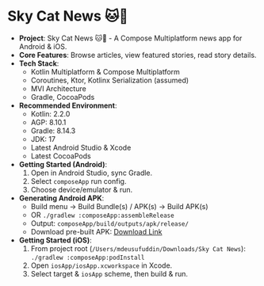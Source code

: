 # Sky Cat News 🐱📰

*   **Project**: Sky Cat News 🐱📰 - A Compose Multiplatform news app for Android & iOS.
*   **Core Features**: Browse articles, view featured stories, read story details.
*   **Tech Stack**:
    *   Kotlin Multiplatform & Compose Multiplatform
    *   Coroutines, Ktor, Kotlinx Serialization (assumed)
    *   MVI Architecture
    *   Gradle, CocoaPods
*   **Recommended Environment**:
    *   Kotlin: 2.2.0
    *   AGP: 8.10.1
    *   Gradle: 8.14.3
    *   JDK: 17
    *   Latest Android Studio & Xcode
    *   Latest CocoaPods
*   **Getting Started (Android)**:
    1.  Open in Android Studio, sync Gradle.
    2.  Select `composeApp` run config.
    3.  Choose device/emulator & run.
*   **Generating Android APK**:
    *   Build menu -> Build Bundle(s) / APK(s) -> Build APK(s)
    *   OR `./gradlew :composeApp:assembleRelease`
    *   Output: `composeApp/build/outputs/apk/release/`
    *   Download pre-built APK: [Download Link](https://drive.google.com/file/d/1zIU3EqxbhYgoRINMo4D0IIseTg-PlCod/view?usp=sharing)
*   **Getting Started (iOS)**:
    1.  From project root (`/Users/mdeusufuddin/Downloads/Sky Cat News`): `./gradlew :composeApp:podInstall`
    2.  Open `iosApp/iosApp.xcworkspace` in Xcode.
    3.  Select target & `iosApp` scheme, then build & run.

